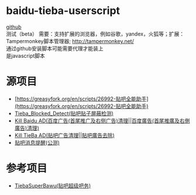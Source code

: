 # baidu-tieba-userscript
[github](https://github.com/shitianshiwa/baidu-tieba-userscript)<br/>
测试（beta）
需要：支持扩展的浏览器，例如谷歌，yandex，火狐等；扩展：Tampermonkey脚本管理器; http://tampermonkey.net/<br/>
通过github安装脚本可能需要代理才能装上<br/>
是javascript脚本
# 源项目
* [https://greasyfork.org/en/scripts/26992-贴吧全能助手](https://greasyfork.org/en/scripts/26992-贴吧全能助手)
* [Tieba_Blocked_Detect(贴吧贴子屏蔽检测)](https://github.com/FirefoxBar/userscript/tree/master/Tieba_Blocked_Detect)
* [Kill Baidu AD(百度广告(首尾推广及右侧广告)清理||百度廣告(首尾推廣及右側廣告)清理)](https://github.com/hoothin/UserScripts/tree/master/Kill%20Baidu%20AD)
* [Kill TieBa AD(贴吧广告清理||貼吧廣告去除)](https://github.com/hoothin/UserScripts/blob/master/Kill%20TieBa%20AD)
* [贴吧消息提醒(公测)](https://t.52fisher.cn/tb-remind.html)

# 参考项目
* [TiebaSuperBawu(贴吧超级吧务)](https://github.com/52fisher/TiebaSuperBawu)

